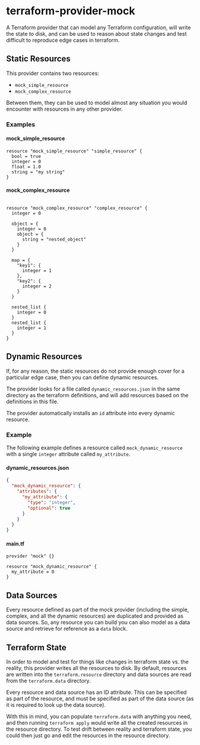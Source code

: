 # terraform-provider-mock

A Terraform provider that can model any Terraform configuration, will write the state to disk, and can be used to reason about state changes and test difficult to reproduce edge cases in terraform.

## Static Resources

This provider contains two resources:

- `mock_simple_resource`
- `mock_complex_resource`

Between them, they can be used to model almost any situation you would encounter with resources in any other provider.

### Examples

#### mock_simple_resource

```hcl
resource "mock_simple_resource" "simple_resource" {
  bool = true
  integer = 0
  float = 1.0
  string = "my string"
}
```

#### mock_complex_resource

```hcl

resource "mock_complex_resource" "complex_resource" {
  integer = 0
  
  object = {
    integer = 0
    object = {
      string = "nested_object"
    }
  }
  
  map = {
    "key1": {
      integer = 1
    },
    "key2": {
      integer = 2
    }
  }
  
  nested_list {
    integer = 0
  }
  nested_list {
    integer = 1
  }
}

```

## Dynamic Resources

If, for any reason, the static resources do not provide enough cover for a particular edge case, then you can define dynamic resources.

The provider looks for a file called `dynamic_resources.json` in the same directory as the terraform definitions, and will add resources based on the definitions in this file.

The provider automatically installs an `id` attribute into every dynamic resource.

### Example

The following example defines a resource called `mock_dynamic_resource` with a single `integer` attribute called `my_attribute`.

#### dynamic_resources.json

```json
{
  "mock_dynamic_resource": {
    "attributes": {
      "my_attribute": {
        "type": "integer",
        "optional": true
      }
    }
  }
}
```

#### main.tf

```hcl
provider "mock" {}

resource "mock_dynamic_resource" {
  my_attribute = 0
}
```

## Data Sources

Every resource defined as part of the mock provider (including the simple, complex, and all the dynamic resources) are duplicated and provided as data sources. 
So, any resource you can build you can also model as a data source and retrieve for reference as a `data` block.

## Terraform State

In order to model and test for things like changes in terraform state vs. the reality, this provider writes all the resources to disk.
By default, resources are written into the `terraform.resource` directory and data sources are read from the `terraform.data` directory.

Every resource and data source has an ID attribute.
This can be specified as part of the resource, and must be specified as part of the data source (as it is required to look up the data source).

With this in mind, you can populate `terraform.data` with anything you need, and then running `terraform apply` would write all the created resources in the resource directory.
To test drift between reality and terraform state, you could then just go and edit the resources in the resource directory.
